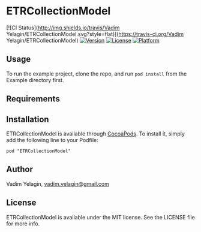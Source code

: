# ETRCollectionModel

[![CI Status](http://img.shields.io/travis/Vadim Yelagin/ETRCollectionModel.svg?style=flat)](https://travis-ci.org/Vadim Yelagin/ETRCollectionModel)
[![Version](https://img.shields.io/cocoapods/v/ETRCollectionModel.svg?style=flat)](http://cocoadocs.org/docsets/ETRCollectionModel)
[![License](https://img.shields.io/cocoapods/l/ETRCollectionModel.svg?style=flat)](http://cocoadocs.org/docsets/ETRCollectionModel)
[![Platform](https://img.shields.io/cocoapods/p/ETRCollectionModel.svg?style=flat)](http://cocoadocs.org/docsets/ETRCollectionModel)

## Usage

To run the example project, clone the repo, and run `pod install` from the Example directory first.

## Requirements

## Installation

ETRCollectionModel is available through [CocoaPods](http://cocoapods.org). To install
it, simply add the following line to your Podfile:

    pod "ETRCollectionModel"

## Author

Vadim Yelagin, vadim.yelagin@gmail.com

## License

ETRCollectionModel is available under the MIT license. See the LICENSE file for more info.

